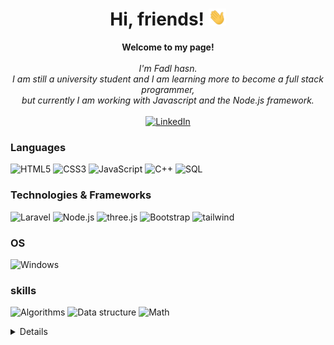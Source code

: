 <h1 align="center">Hi, friends! <img src="./238178097-766d336d-b87d-44ba-807c-c51de2bc6b4d.gif" width="28px" alt="👋"></h1>

<p align="center">
    <b>Welcome to my page!</b><br><br>
    <i>
        I'm Fadl hasn.<br>
        I am still a university student and I am learning more to become a full stack programmer,<br>
        but currently I am working with Javascript and the Node.js framework.<br>
    </i><br>
    <a href="www.linkedin.com/in/fadl-hasan">
        <img src="https://img.shields.io/badge/LinkedIn-blue?style=flat-square&logo=linkedin" alt="LinkedIn">
    </a>
</p>

### Languages
![HTML5](https://img.shields.io/badge/html5-gray?style=for-the-badge&logo=html5)
![CSS3](https://img.shields.io/badge/css3-gray?style=for-the-badge&logo=css3)
![JavaScript](https://img.shields.io/badge/javascript-gray?style=for-the-badge&logo=javascript)
![C++](https://img.shields.io/badge/c++-gray?style=for-the-badge&logo=cplusplus)
![SQL](https://img.shields.io/badge/sql-gray?style=for-the-badge&logo=mysql)


### Technologies & Frameworks
![Laravel](https://img.shields.io/badge/Laravel-black?style=for-the-badge&logo=laravel)
![Node.js](https://img.shields.io/badge/Node.js-green?style=for-the-badge&logo=node.js)
![three.js](https://img.shields.io/badge/three.js-gray?style=for-the-badge&logo=three.js)
![Bootstrap](https://img.shields.io/badge/bootstrap-black?style=for-the-badge&logo=bootstrap)
![tailwind](https://img.shields.io/badge/tailwind-black?style=for-the-badge&logo=tailwindcss)

### OS
![Windows](https://img.shields.io/badge/Windows-blue?style=for-the-badge&logo=Windows)


### skills
![Algorithms](https://img.shields.io/badge/algorithms-gray?style=for-the-badge)
![Data structure](https://img.shields.io/badge/data%20structure-purple?style=for-the-badge)
![Math](https://img.shields.io/badge/math-purple?style=for-the-badge)

<details>
<p align="center">
  <a href="https://github.com/fadel-hasan">
    <img src="http://github-profile-summary-cards.vercel.app/api/cards/profile-details?username=fadel-hasan&theme=transparent" />
  </a>
  <a href="https://github.com/fadel-hasan">
    <img src="https://github-readme-streak-stats.herokuapp.com/?user=fadel-hasan&hide_border=true&card_width=338&theme=transparent" />
  </a>
  <a href="https://github.com/fadel-hasan">
    <img src="http://github-profile-summary-cards.vercel.app/api/cards/stats?username=fadel-hasan&theme=transparent" />
  </a>
</p>
</details>

